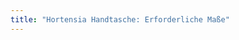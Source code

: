 ```yaml
---
title: "Hortensia Handtasche: Erforderliche Maße"
---
```


<PatternMeasurements pattern='hortensia' />
